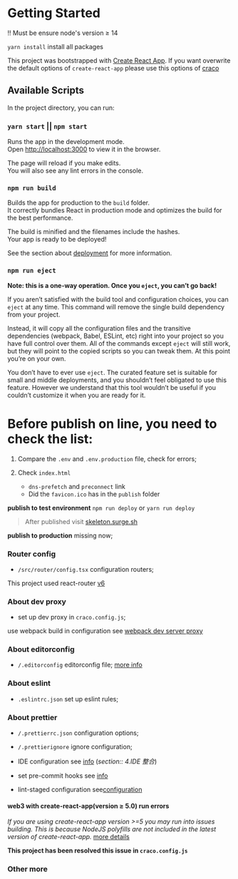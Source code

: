 # Getting Started 

!! Must be ensure node's version ≥ 14 

`yarn install` install all packages

This project was bootstrapped with [Create React App](https://github.com/facebook/create-react-app).
If you want overwrite the default options of `create-react-app` please use this options of [craco](https://github.com/gsoft-inc/craco)

## Available Scripts

In the project directory, you can run:

### `yarn start` || `npm start`

Runs the app in the development mode.\
Open [http://localhost:3000](http://localhost:3000) to view it in the browser.

The page will reload if you make edits.\
You will also see any lint errors in the console.
### `npm run build`

Builds the app for production to the `build` folder.\
It correctly bundles React in production mode and optimizes the build for the best performance.

The build is minified and the filenames include the hashes.\
Your app is ready to be deployed!

See the section about [deployment](https://facebook.github.io/create-react-app/docs/deployment) for more information.

### `npm run eject`

**Note: this is a one-way operation. Once you `eject`, you can’t go back!**

If you aren’t satisfied with the build tool and configuration choices, you can `eject` at any time. This command will remove the single build dependency from your project.

Instead, it will copy all the configuration files and the transitive dependencies (webpack, Babel, ESLint, etc) right into your project so you have full control over them. All of the commands except `eject` will still work, but they will point to the copied scripts so you can tweak them. At this point you’re on your own.

You don’t have to ever use `eject`. The curated feature set is suitable for small and middle deployments, and you shouldn’t feel obligated to use this feature. However we understand that this tool wouldn’t be useful if you couldn’t customize it when you are ready for it.

# Before publish on line, you need to check the list:
1. Compare the `.env` and `.env.production` file, check for errors;

2. Check `index.html`
    * `dns-prefetch` and `preconnect` link 
    * Did the `favicon.ico` has in the `publish` folder

**publish to test environment**
`npm run deploy` or `yarn run deploy`

> After published visit [skeleton.surge.sh](https://skeleton.surge.sh/)

**publish to production**
missing now;

### Router config
- `/src/router/config.tsx` configuration routers;

This project used react-router [v6](https://reactrouter.com/docs/en/v6/getting-started/installation)

### About dev proxy
- set up dev proxy in `craco.config.js`;

use webpack build in configuration see [webpack dev server proxy](https://webpack.js.org/configuration/dev-server/#devserverproxy) 

### About editorconfig
- `/.editorconfig` editorconfig file; 
[more info](https://zhuanlan.zhihu.com/p/349063996)

### About eslint 
- `.eslintrc.json` set up eslint rules;

### About prettier
- `/.prettierrc.json`  configuration options;
- `/.prettierignore`   ignore configuration;

- IDE configuration see [info](https://zhuanlan.zhihu.com/p/81764012) (_section:: 4.IDE 整合_)
- set pre-commit hooks see [info](https://prettier.io/docs/en/precommit.html)
- lint-staged configuration see[configuration](https://github.com/okonet/lint-staged#configuration)

#### web3 with create-react-app(version ≥ 5.0) run errors
_If you are using create-react-app version >=5 you may run into issues building. This is because NodeJS polyfills are not included in the latest version of create-react-app._
[more details](https://github.com/ChainSafe/web3.js#troubleshooting-and-known-issues)

**This project has been resolved this issue in `craco.config.js`**
### Other more

